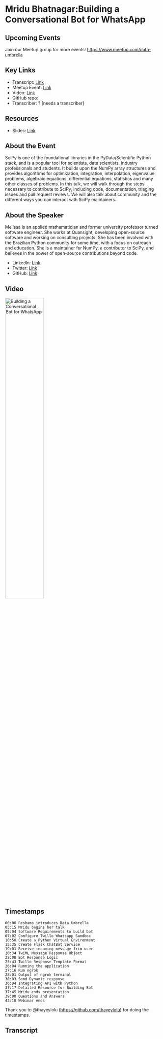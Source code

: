 # Mridu Bhatnagar:Building a Conversational Bot for WhatsApp

## Upcoming Events
Join our Meetup group for more events!
https://www.meetup.com/data-umbrella

## Key Links
- Transcript: [Link](https://github.com/data-umbrella/event-transcripts/blob/main/2022/12-Mridu-Bot.md)
- Meetup Event: [Link](https://www.meetup.com/nyc-data-umbrella/events/272365664/)
- Video: [Link](https://www.youtube.com/watch?v=dqab-FcAirA)
- GitHub repo:  
- Transcriber:  ? [needs a transcriber]

## Resources
- Slides: [Link](https://docs.google.com/presentation/d/1IlBnr7UUwIo2kukgSd201JQgsCyVkMuHyd-pK3zwe9I/edit#slide=id.p)



## About the Event
SciPy is one of the foundational libraries in the PyData/Scientific Python stack, and is a popular tool for scientists, data scientists, industry professionals and students. It builds upon the NumPy array structures and provides algorithms for optimization, integration, interpolation, eigenvalue problems, algebraic equations, differential equations, statistics and many other classes of problems. In this talk, we will walk through the steps necessary to contribute to SciPy, including code, documentation, triaging issues and pull request reviews. We will also talk about community and the different ways you can interact with SciPy maintainers.

## About the Speaker
Melissa is an applied mathematician and former university professor turned software engineer. She works at Quansight, developing open-source software and working on consulting projects. She has been involved with the Brazilian Python community for some time, with a focus on outreach and education. She is a maintainer for NumPy, a contributor to SciPy, and believes in the power of open-source contributions beyond code.

- LinkedIn: [Link](https://www.linkedin.com/in/mridu-bhatnagar-17703a92/)
- Twitter: [Link](https://twitter.com/Mridu__)
- GitHub:  [Link](https://github.com/mridubhatnagar)

## Video

<a href="http://www.youtube.com/watch?feature=player_embedded&v=dqab-FcAirA" target="_blank"><img src="http://img.youtube.com/vi/v=dqab-FcAirA/0.jpg" 
alt="Building a Conversational Bot for WhatsApp" width="50%" /></a>

## Timestamps

```text
00:00 Reshama introduces Data Umbrella
03:15 Mridu begins her talk
05:04 Software Requirements to build bot
07:02 Configure Twillo Whatsapp Sandbox
10:58 Create a Python Virtual Environment
15:35 Create Flask ChatBot Service
19:01 Receive incoming message frim user
20:34 TwiML Message Response Object
22:08 Bot Response Logic
25:43 Twillo Response Template Format
26:04 Running the application
27:16 Run ngrok
28:01 Output of ngrok terminal
30:03 Send Dynamic response
36:04 Integrating API with Python
37:17 Detailed Resource for Building Bot
37:45 Mridu ends presentation
39:00 Questions and Answers
43:18 Webinar ends
```

Thank you to @thayeylolu (https://github.com/thayeylolu) for doing the timestamps.

## Transcript


